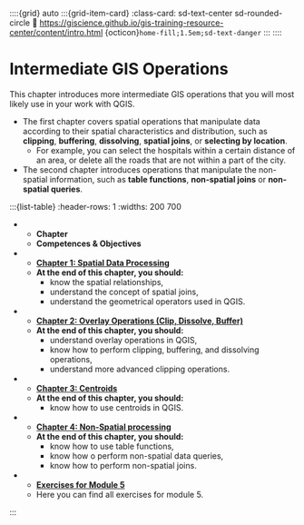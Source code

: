 ::::{grid} auto
:::{grid-item-card}
:class-card: sd-text-center sd-rounded-circle
:link: https://giscience.github.io/gis-training-resource-center/content/intro.html 
{octicon}`home-fill;1.5em;sd-text-danger`
:::
::::

# Intermediate GIS Operations

This chapter introduces more intermediate GIS operations that you will most likely use in your work with QGIS. 

- The first chapter covers spatial operations that manipulate data according to their spatial characteristics and distribution, such as __clipping__, __buffering__, __dissolving__, __spatial joins__, or __selecting by location__.
    - For example, you can select the hospitals within a certain distance of an area, or delete all the roads that are not within a part of the city. 
- The second chapter introduces operations that manipulate the non-spatial information, such as __table functions__, __non-spatial joins__ or __non-spatial queries__.

<!--ADD examples-->

:::{list-table} 
:header-rows: 1
:widths: 200 700


*   - __Chapter__
    - __Competences & Objectives__
*   - __[Chapter 1: Spatial Data Processing](/content/Module_5/en_qgis_spatial_tools.md)__ 
    - __At the end of this chapter, you should:__
        - know the spatial relationships,
        - understand the concept of spatial joins,
        - understand the geometrical operators used in QGIS.
*   - __[Chapter 2: Overlay Operations (Clip, Dissolve, Buffer)](/content/Module_5/en_qgis_overlay_operations.md)__
    - __At the end of this chapter, you should:__
        - understand overlay operations in QGIS,
        - know how to perform clipping, buffering, and dissolving operations,
        - understand more advanced clipping operations.
*   - __[Chapter 3: Centroids](/content/Module_5/en_qgis_centroids.md)__
    - __At the end of this chapter, you should:__
        - know how to use centroids in QGIS.
*   - __[Chapter 4: Non-Spatial processing](/content/Module_5/en_qgis_non_spatial_tools.md)__ 
    - __At the end of this chapter, you should:__
        - know how to use table functions,
        - know how o perform non-spatial data queries,
        - know how to perform non-spatial joins.
*   -  __[Exercises for Module 5](/content/Module_5/en_qgis_module_5_exercises.md)__
    - Here you can find all exercises for module 5.

:::
